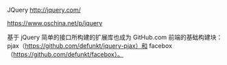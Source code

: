 JQuery
http://jquery.com/

https://www.oschina.net/p/jquery


基于 jQuery 简单的接口所构建的扩展库也成为 GitHub.com 前端的基础构建块：
pjax（https://github.com/defunkt/jquery-pjax）和 
facebox（https://github.com/defunkt/facebox）。





